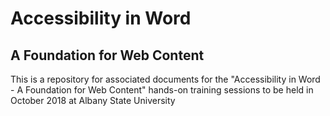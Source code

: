 # Accessibility in Word
## A Foundation for Web Content
This is a repository for associated documents for the "Accessibility in Word - A Foundation for Web Content" hands-on training sessions to be held in October 2018 at Albany State University
